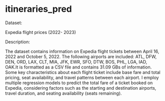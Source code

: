 # itineraries_pred
Dataset: 

Expedia flight prices (2022- 2023)

Description: 

The dataset contains information on Expedia flight tickets between April 16, 2022 and October 5, 2022. The following airports are included: ATL, DFW, DEN, ORD, LAX, CLT, MIA, JFK, EWR, SFO, DTW, BOS, PHL, LGA, IAD, OAK.It is formatted as a CSV file and contains 31.09 GBs of information. Some key characteristics about each flight ticket include base fare and total pricing, seat availability, and travel patterns between each airport. I employ multiple regression models to predict the total fare of a ticket booked on Expedia, considering factors such as the starting and destination airports, travel duration, and seating availability (seats remaining). 
